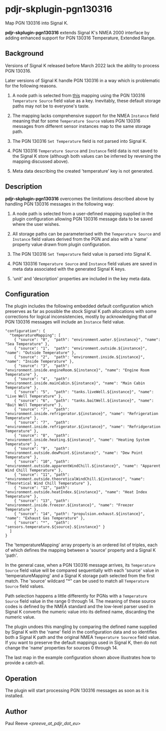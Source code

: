 # pdjr-skplugin-pgn130316

Map PGN 130316 into Signal K.

**pdjr-skplugin-pgn130316** extends Signal K's NMEA 2000 interface by
adding enhanced support for PGN 130316 Temperature, Extended Range.

## Background

Versions of Signal K released before March 2022 lack the ability to
process PGN 130316.

Later versions of Signal K handle PGN 130316 in a way which is
problematic for the following reasons.

1. A node path is selected from
   [this](https://github.com/SignalK/n2k-signalk/blob/master/temperatureMappings.js)
   mapping using the PGN 130316 ```Temperature Source``` field value
   as a key.
   Inevitably, these default storage paths may not be to everyone's taste.

2. The mapping lacks comprehensive support for the NMEA ```Instance```
   field meaning that for some ```Temperature Source``` values PGN 130316
   messages from different sensor instances map to the same storage path.

3. The PGN 130316 ```Set Temperature``` field is not parsed into Signal K.

4. PGN 130316 ```Temperature Source``` and ```Instance``` field data is
   not saved to the Signal K store (although both values can be inferred
   by reversing the mapping discussed above).

5. Meta data describing the created 'temperature' key is not generated.

## Description

**pdjr-skplugin-pgn130316** overcomes the limitations described above
by handling PGN 130316 messages in the following way:

1. A node path is selected from a user-defined mapping supplied in the
   plugin configuration allowing PGN 130316 message data to be saved
   where the user wishes.

2. All storage paths can be parameterised with the ```Temperature Source```
   and ```Instance``` field values derived from the PGN and also with
   a 'name' property value drawn from plugin configuration.

3. The PGN 130316 ```Set Temperature``` field value is parsed into
   Signal K.

4. PGN 130316 ```Temperature Source``` and ```Instance``` field values
   are saved in meta data associated with the generated Signal K keys.

5. 'unit' and 'description' properties are included in the key meta
   data.

## Configuration

The plugin includes the following embedded default configuration which
preserves as far as possible the stock Signal K path allocations with
some corrections for logical inconsistencies, mostly by acknowledging
that *all* PGN 130316 messages will include an ```Instance``` field
value.

```
"configuration": {
  "temperatureMapping": [
    { "source": "0",  "path": "environment.water.${instance}", "name": "Sea Temperature" },
    { "source": "1",  "path": "environment.outside.${instance}", "name": "Outside Temperature" },
    { "source": "2",  "path": "environment.inside.${instance}", "name": "Inside Temperature" },
    { "source": "3",  "path": "environment.inside.engineRoom.${instance}", "name": "Engine Room Temperature" },
    { "source": "4",  "path": "environment.inside.mainCabin.${instance}", "name": "Main Cabin Temperature" },
    { "source": "5",  "path": "tanks.liveWell.${instance}", "name": "Live Well Temperature" },
    { "source": "6",  "path": "tanks.baitWell.${instance}", "name": "Bait Well Temperature" },
    { "source": "7",  "path": "environment.inside.refrigerator.${instance}", "name": "Refrigeration Temperature" },
    { "source": "7",  "path": "environment.inside.refrigerator.${instance}", "name": "Refridgeration Temperature" },
    { "source": "8",  "path": "environment.inside.heating.${instance}", "name": "Heating System Temperature" },
    { "source": "9",  "path": "environment.outside.dewPoint.${instance}", "name": "Dew Point Temperature" },
    { "source": "10", "path": "environment.outside.apparentWindChill.${instance}", "name": "Apparent Wind Chill Temperature" },
    { "source": "11", "path": "environment.outside.theoreticalWindChill.${instance}", "name": "Theoretical Wind Chill Temperature" },
    { "source": "12", "path": "environment.outside.heatIndex.${instance}", "name": "Heat Index Temperature" },
    { "source": "13", "path": "environment.inside.freezer.${instance}", "name": "Freezer Temperature" },
    { "source": "14", "path": "propulsion.exhaust.${instance}", "name": "Exhaust Gas Temperature" },
    { "source": "*",  "path": "sensors.temperature.${source}.${instance}" }
  ]                                                             
}                                                              
```

The 'temperatureMapping' array property is an ordered list of triples,
each of which defines the mapping between a 'source' property
and a Signal K 'path'.

In the general case, when a PGN 130316 message arrives, its
```Temperature Source``` field value will be compared sequentially
with each 'source' value in 'temperatureMapping' and a Signal K storage
path selected from the first match.
The 'source' wildcard "*" can be used to match all
```Temperature Source``` field values.

Path selection happens a little differently for PGNs with a
```Temperature Source``` field value in the range 0 through 14.
The meaning of these source codes is defined by the NMEA standard and
the low-level parser used in Signal K converts the numeric value into
its defined name, discarding the numeric value.

The plugin undoes this mangling by comparing the defined name
supplied by Signal K with the 'name' field in the configuration data
and so identifies both a Signal K path and the original NMEA
```Temperature Sourece``` field value.
If you want to preserve the default mappings used in Signal K, then
do not change the 'name' properties for sources 0 through 14.

The last map in the example configuration shown above illustrates how
to provide a catch-all.

## Operation

The plugin will start processing PGN 130316 messages as soon as it is
installed.

## Author

Paul Reeve <*preeve_at_pdjr_dot_eu*>
